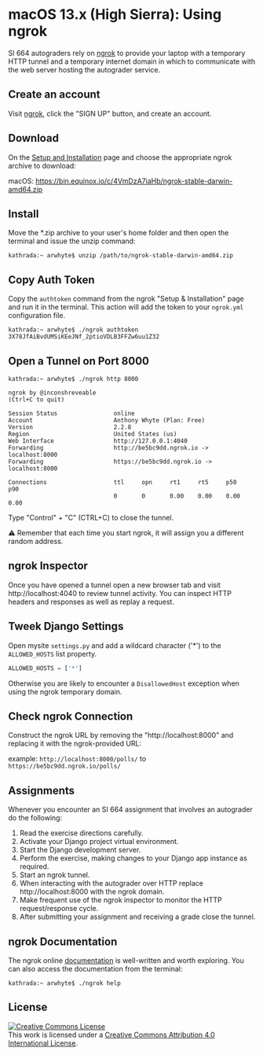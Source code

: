 # macOS 13.x (High Sierra): Using ngrok
SI 664 autograders rely on [ngrok](https://ngrok.com/) to provide your laptop with a temporary HTTP tunnel and a temporary internet domain in which to communicate with the web server hosting the autograder service.

## Create an account
Visit [ngrok](https://ngrok.com/), click the "SIGN UP" button, and create an account.

## Download
On the [Setup and Installation](https://dashboard.ngrok.com/get-started) page and choose the 
appropriate ngrok archive to download:

macOS: https://bin.equinox.io/c/4VmDzA7iaHb/ngrok-stable-darwin-amd64.zip

## Install
Move the *.zip archive to your user's home folder and then open the terminal and issue the unzip command:

```commandline
kathrada:~ arwhyte$ unzip /path/to/ngrok-stable-darwin-amd64.zip
```

## Copy Auth Token
Copy the `authtoken` command from the ngrok "Setup & Installation" page and run it in the 
terminal. This action will add the token to your `ngrok.yml` configuration file.

```commandline
kathrada:~ arwhyte$ ./ngrok authtoken 3X78JfAiBvdUMSiKEeJNf_2ptioVDLB3FFZw6uu1Z32
```

## Open a Tunnel on Port 8000

```commandline
kathrada:~ arwhyte$ ./ngrok http 8000

```

```commandline
ngrok by @inconshreveable                                                                                                                                                                   (Ctrl+C to quit)

Session Status                online
Account                       Anthony Whyte (Plan: Free)
Version                       2.2.8
Region                        United States (us)
Web Interface                 http://127.0.0.1:4040
Forwarding                    http://be5bc9dd.ngrok.io -> localhost:8000
Forwarding                    https://be5bc9dd.ngrok.io -> localhost:8000

Connections                   ttl     opn     rt1     rt5     p50     p90
                              0       0       0.00    0.00    0.00    0.00
```

Type "Control" + "C" (CTRL+C) to close the tunnel.

:warning: Remember that each time you start ngrok, it will assign you a different random address.

## ngrok Inspector
Once you have opened a tunnel open a new browser tab and visit http://localhost:4040 to review tunnel activity. You can 
inspect HTTP headers and responses as well as replay a request.

## Tweek Django Settings
Open mysite `settings.py` and add a wildcard character ('*') to the `ALLOWED_HOSTS` list property.

```python
ALLOWED_HOSTS = ['*']
``` 

Otherwise you are likely to encounter a `DisallowedHost` exception when using the ngrok temporary 
domain.

## Check ngrok Connection
Construct the ngrok URL by removing the "http://localhost:8000" and replacing it with the 
ngrok-provided URL:

example: `http://localhost:8000/polls/` to `https://be5bc9dd.ngrok.io/polls/`

## Assignments
Whenever you encounter an SI 664 assignment that involves an autograder do the following:

1. Read the exercise directions carefully.
2. Activate your Django project virtual environment.
3. Start the Django development server.
4. Perform the exercise, making changes to your Django app instance as required.
5. Start an ngrok tunnel. 
6. When interacting with the autograder over HTTP replace http://localhost:8000 with the ngrok domain.
7. Make frequent use of the ngrok inspector to monitor the HTTP request/response cycle.
8. After submitting your assignment and receiving a grade close the tunnel.

## ngrok Documentation

The ngrok online [documentation](https://ngrok.com/docs) is well-written and worth exploring.  You can also access the documentation from the terminal:
 
```commandline
kathrada:~ arwhyte$ ./ngrok help
```

## License
<a rel="license" href="http://creativecommons.org/licenses/by/4.0/"><img alt="Creative Commons License" style="border-width:0" src="https://i.creativecommons.org/l/by/4.0/88x31.png" /></a><br />This work is licensed under a <a rel="license" href="http://creativecommons.org/licenses/by/4.0/">Creative Commons Attribution 4.0 International License</a>.